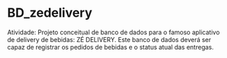 # BD_zedelivery
Atividade: Projeto conceitual de banco de dados para o famoso aplicativo de delivery de bebidas: ZÉ DELIVERY. Este banco de dados deverá ser capaz de registrar os pedidos de bebidas e o status atual das entregas.
